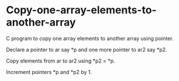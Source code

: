 # Copy-one-array-elements-to-another-array
C program to copy one array elements to another array using pointer.

Declare a pointer to ar say *p and one more pointer to ar2 say *p2. 

Copy elements from ar to ar2 using *p2 = *p.

Increment pointers *p and *p2 by 1.
